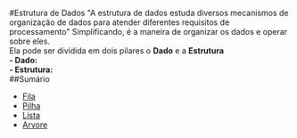 #Estrutura de Dados
"A estrutura de dados estuda diversos mecanismos de organização de dados para atender diferentes requisitos de processamento" Simplificando, é a maneira de organizar os dados e operar sobre eles.<br>
Ela pode ser dividida em dois pilares o <strong>Dado</strong> e a <strong>Estrutura</strong> 
<br>
<strong>- Dado:</strong><br>
<strong>- Estrutura:</strong>
<br>
##Sumário
* [Fila]()
* [Pilha]()
* [Lista]()
* [Arvore]()



